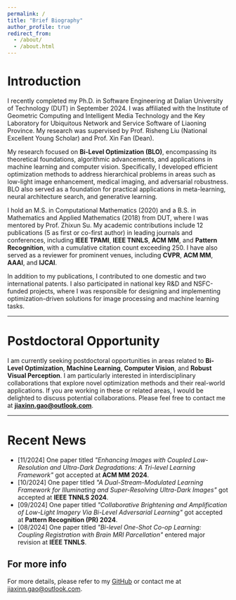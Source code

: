 ```yaml
---
permalink: /
title: "Brief Biography"
author_profile: true
redirect_from: 
  - /about/
  - /about.html
---
```


<!-- This is the front page of a website that is powered by the [Academic Pages template](https://github.com/academicpages/academicpages.github.io) and hosted on GitHub pages. [GitHub pages](https://pages.github.com) is a free service in which websites are built and hosted from code and data stored in a GitHub repository, automatically updating when a new commit is made to the repository. This template was forked from the [Minimal Mistakes Jekyll Theme](https://mmistakes.github.io/minimal-mistakes/) created by Michael Rose, and then extended to support the kinds of content that academics have: publications, talks, teaching, a portfolio, blog posts, and a dynamically-generated CV. You can fork [this template](https://github.com/academicpages/academicpages.github.io) right now, modify the configuration and markdown files, add your own PDFs and other content, and have your own site for free, with no ads! -->


Introduction  
======
I recently completed my Ph.D. in Software Engineering at Dalian University of Technology (DUT) in September 2024. I was affiliated with the Institute of Geometric Computing and Intelligent Media Technology and the Key Laboratory for Ubiquitous Network and Service Software of Liaoning Province. My research was supervised by Prof. Risheng Liu (National Excellent Young Scholar) and Prof. Xin Fan (Dean).

My research focused on **Bi-Level Optimization (BLO)**, encompassing its theoretical foundations, algorithmic advancements, and applications in machine learning and computer vision. Specifically, I developed efficient optimization methods to address hierarchical problems in areas such as low-light image enhancement, medical imaging, and adversarial robustness. BLO also served as a foundation for practical applications in meta-learning, neural architecture search, and generative learning.

I hold an M.S. in Computational Mathematics (2020) and a B.S. in Mathematics and Applied Mathematics (2018) from DUT, where I was mentored by Prof. Zhixun Su. My academic contributions include 12 publications (5 as first or co-first author) in leading journals and conferences, including **IEEE TPAMI**, **IEEE TNNLS**, **ACM MM**, and **Pattern Recognition**, with a cumulative citation count exceeding 250. I have also served as a reviewer for prominent venues, including **CVPR**, **ACM MM**, **AAAI**, and **IJCAI**.

In addition to my publications, I contributed to one domestic and two international patents. I also participated in national key R&D and NSFC-funded projects, where I was responsible for designing and implementing optimization-driven solutions for image processing and machine learning tasks.


<!-- I am a final-year Ph.D. candidate in Software Engineering at Dalian University of Technology (DUT), with an expected graduation date in September 2024. I am affiliated with the Institute of Geometric Computing and Intelligent Media Technology and the Key Laboratory for Ubiquitous Network and Service Software of Liaoning Province. My research is supervised by Prof. Risheng Liu (National Excellent Young Scholar) and Prof. Xin Fan (Dean).  

My primary research focuses on **Bi-Level Optimization (BLO)**, encompassing its theoretical foundations, algorithmic development, and diverse applications in machine learning and computer vision. I explore hierarchical coupling challenges in tasks such as low-light image enhancement, medical imaging, and adversarial robustness, aiming to develop efficient optimization strategies to address these complex problems. BLO is a powerful framework for tackling high-dimensional and multi-task visual applications, with notable utility in meta-learning, neural architecture search, and generative learning.  

I previously earned my M.S. in Computational Mathematics (2020) and B.S. in Mathematics and Applied Mathematics (2018) from DUT, under the mentorship of Prof. Zhixun Su. My academic contributions include 12 publications (5 as first or co-first author) in leading journals and conferences, including **IEEE TPAMI**, **IEEE TNNLS**, **ACM MM**, and **Pattern Recognition**, with a cumulative citation count exceeding 250. In addition, I actively serve as a reviewer for prominent venues such as **CVPR**, **ACM MM**, **AAAI**, **IJCAI**, and **NeurIPS**.  

Beyond my research contributions, I have been involved in patent development, contributing to one domestic and two international patents. I have also participated in multiple national key R&D projects and NSFC-funded initiatives, where I addressed practical challenges in robust visual perception under adverse conditions.  
 -->


---

Postdoctoral Opportunity
======  
I am currently seeking postdoctoral opportunities in areas related to **Bi-Level Optimization**, **Machine Learning**, **Computer Vision**, and **Robust Visual Perception**. I am particularly interested in interdisciplinary collaborations that explore novel optimization methods and their real-world applications. If you are working in these or related areas, I would be delighted to discuss potential collaborations. Please feel free to contact me at **jiaxinn.gao@outlook.com**.  

---

Recent News
======  
- [11/2024] One paper titled *"Enhancing Images with Coupled Low-Resolution and Ultra-Dark Degradations: A Tri-level Learning Framework"* got accepted at **ACM MM 2024**.  
- [10/2024] One paper titled *"A Dual-Stream-Modulated Learning Framework for Illuminating and Super-Resolving Ultra-Dark Images"* got accepted at **IEEE TNNLS 2024**.  
- [09/2024] One paper titled *"Collaborative Brightening and Amplification of Low-Light Imagery Via Bi-Level Adversarial Learning"* got accepted at **Pattern Recognition (PR) 2024**.  
- [08/2024] One paper titled *"Bi-level One-Shot Co-op Learning: Coupling Registration with Brain MRI Parcellation"* entered major revision at **IEEE TNNLS**.  

For more info
------
For more details, please refer to my [GitHub](https://github.com/moriyaya) or contact me at jiaxinn.gao@outlook.com.





<!-- I am a final-year Ph.D. candidate in Software Engineering at the Dalian University of Technology (DUT), expected to graduate in September 2024. I am affiliated with the Institute of Geometric Computing and Intelligent Media Technology and the Key Laboratory for Ubiquitous Network and Service Software of Liaoning Province. My research is advised by Prof. Risheng Liu (National Excellent Young Scholar) and Prof. Xin Fan (Dean).

My research focuses on **Bi-Level Optimization (BLO)**, exploring its theoretical foundations, algorithmic advancements, and applications in machine learning and computer vision. Specifically, I investigate hierarchical coupling challenges in tasks like low-light image enhancement, medical imaging, and adversarial robustness, proposing efficient optimization algorithms to address these complex scenarios. BLO's applications extend to meta-learning, neural architecture search, and generative learning, making it a critical tool for addressing high-dimensional and multi-task visual applications.

Previously, I received my M.S. in Computational Mathematics (2020) and B.S. in Mathematics and Applied Mathematics (2018), both from DUT, under the guidance of Prof. Zhixun Su. My academic contributions include 12 publications (5 as first or co-first author) in leading journals and conferences, such as IEEE TPAMI, IEEE TNNLS, ACM MM, and Pattern Recognition, with over 250 citations. I also serve as a reviewer for top-tier venues, including CVPR, ACM MM, AAAI, IJCAI, and NeurIPS.

Beyond research, I actively engage in patent development, having contributed to one domestic and two international patents. I have also participated in national key R&D projects and NSFC-funded initiatives, where my work addresses practical challenges in robust visual perception under adverse conditions.


Postdoctoral Opportunity
======
I am currently seeking postdoctoral positions in areas related to **Bi-Level Optimization**, **Machine Learning**, **Computer Vision**, and **Robust Visual Perception**. If you are working on similar topics or exploring interdisciplinary applications of optimization and learning, I would be delighted to discuss potential collaborations. Please feel free to reach out to me at **jiaxinn.gao@outlook.com**.


Recent News
======
### Recent News
[11/2024] One paper titled "Enhancing Images with Coupled Low-Resolution and Ultra-Dark Degradations: A Tri-level Learning Framework" got accepted at ACM MM 2024.
[10/2024] One paper titled "A Dual-Stream-Modulated Learning Framework for Illuminating and Super-Resolving Ultra-Dark Images" got accepted at IEEE TNNLS 2024. 
[09/2024] One paper titled "Collaborative Brightening and Amplification of Low-Light Imagery Via Bi-Level Adversarial Learning" got accepted at Pattern Recognition (PR) 2024. 
[08/2024] One paper titled "Bi-level One-Shot Co-op Learning: Coupling Registration with Brain MRI Parcellation" entered major revision at IEEE TNNLS. -->

<!-- Getting started
======
1. Register a GitHub account if you don't have one and confirm your e-mail (required!)
1. Fork [this template](https://github.com/academicpages/academicpages.github.io) by clicking the "Use this template" button in the top right. 
1. Go to the repository's settings (rightmost item in the tabs that start with "Code", should be below "Unwatch"). Rename the repository "[your GitHub username].github.io", which will also be your website's URL.
1. Set site-wide configuration and create content & metadata (see below -- also see [this set of diffs](http://archive.is/3TPas) showing what files were changed to set up [an example site](https://getorg-testacct.github.io) for a user with the username "getorg-testacct")
1. Upload any files (like PDFs, .zip files, etc.) to the files/ directory. They will appear at https://[your GitHub username].github.io/files/example.pdf.  
1. Check status by going to the repository settings, in the "GitHub pages" section

Site-wide configuration
------
The main configuration file for the site is in the base directory in [_config.yml](https://github.com/academicpages/academicpages.github.io/blob/master/_config.yml), which defines the content in the sidebars and other site-wide features. You will need to replace the default variables with ones about yourself and your site's github repository. The configuration file for the top menu is in [_data/navigation.yml](https://github.com/academicpages/academicpages.github.io/blob/master/_data/navigation.yml). For example, if you don't have a portfolio or blog posts, you can remove those items from that navigation.yml file to remove them from the header. 

Create content & metadata
------
For site content, there is one markdown file for each type of content, which are stored in directories like _publications, _talks, _posts, _teaching, or _pages. For example, each talk is a markdown file in the [_talks directory](https://github.com/academicpages/academicpages.github.io/tree/master/_talks). At the top of each markdown file is structured data in YAML about the talk, which the theme will parse to do lots of cool stuff. The same structured data about a talk is used to generate the list of talks on the [Talks page](https://academicpages.github.io/talks), each [individual page](https://academicpages.github.io/talks/2012-03-01-talk-1) for specific talks, the talks section for the [CV page](https://academicpages.github.io/cv), and the [map of places you've given a talk](https://academicpages.github.io/talkmap.html) (if you run this [python file](https://github.com/academicpages/academicpages.github.io/blob/master/talkmap.py) or [Jupyter notebook](https://github.com/academicpages/academicpages.github.io/blob/master/talkmap.ipynb), which creates the HTML for the map based on the contents of the _talks directory).

**Markdown generator**

The repository includes [a set of Jupyter notebooks](https://github.com/academicpages/academicpages.github.io/tree/master/markdown_generator
) that converts a CSV containing structured data about talks or presentations into individual markdown files that will be properly formatted for the Academic Pages template. The sample CSVs in that directory are the ones I used to create my own personal website at stuartgeiger.com. My usual workflow is that I keep a spreadsheet of my publications and talks, then run the code in these notebooks to generate the markdown files, then commit and push them to the GitHub repository.

How to edit your site's GitHub repository
------
Many people use a git client to create files on their local computer and then push them to GitHub's servers. If you are not familiar with git, you can directly edit these configuration and markdown files directly in the github.com interface. Navigate to a file (like [this one](https://github.com/academicpages/academicpages.github.io/blob/master/_talks/2012-03-01-talk-1.md) and click the pencil icon in the top right of the content preview (to the right of the "Raw | Blame | History" buttons). You can delete a file by clicking the trashcan icon to the right of the pencil icon. You can also create new files or upload files by navigating to a directory and clicking the "Create new file" or "Upload files" buttons. 

Example: editing a markdown file for a talk
![Editing a markdown file for a talk](/images/editing-talk.png) -->

